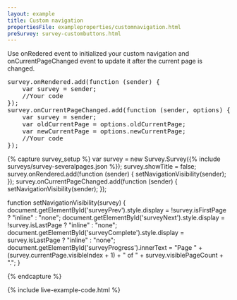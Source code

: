 ```yaml
---
layout: example
title: Custom navigation
propertiesFile: exampleproperties/customnavigation.html
preSurvey: survey-custombuttons.html
---
```

Use onRedered event to initialized your custom navigation and onCurrentPageChanged event to update it after the current page is changed.
<pre class="brush:js">
survey.onRendered.add(function (sender) {
    var survey = sender;
    //Your code
});
survey.onCurrentPageChanged.add(function (sender, options) {
    var survey = sender;
    var oldCurrentPage = options.oldCurrentPage;
    var newCurrentPage = options.newCurrentPage;
    //Your code
});
</pre>
</p>
{% capture survey_setup %}
var survey = new Survey.Survey({% include surveys/survey-severalpages.json %});
survey.showTitle = false;
survey.onRendered.add(function (sender) {
    setNavigationVisibility(sender);
});
survey.onCurrentPageChanged.add(function (sender) {
    setNavigationVisibility(sender);
});

function setNavigationVisibility(survey) {
    document.getElementById('surveyPrev').style.display = !survey.isFirstPage ? "inline" : "none";
    document.getElementById('surveyNext').style.display = !survey.isLastPage ? "inline" : "none";
    document.getElementById('surveyComplete').style.display = survey.isLastPage ? "inline" : "none";
    document.getElementById('surveyProgress').innerText = "Page " + (survey.currentPage.visibleIndex + 1) + " of " + survey.visiblePageCount + ".";
}

{% endcapture %}

{% include live-example-code.html %}

